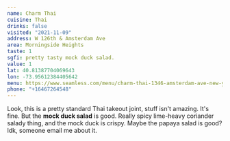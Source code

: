 ```yaml
---
name: Charm Thai
cuisine: Thai
drinks: false
visited: "2021-11-09"
address: W 126th & Amsterdam Ave
area: Morningside Heights
taste: 1
sgfi: pretty tasty mock duck salad.
value: 1
lat: 40.81387704069643
lon: -73.95612384405642
menu: https://www.seamless.com/menu/charm-thai-1346-amsterdam-ave-new-york/1415030
phone: "+16467264548"
---
```


Look, this is a pretty standard Thai takeout joint, stuff isn't amazing. It's fine. But the **mock duck salad** is good. Really spicy lime-heavy coriander salady thing, and the mock duck is crispy. Maybe the papaya salad is good? Idk, someone email me about it.

